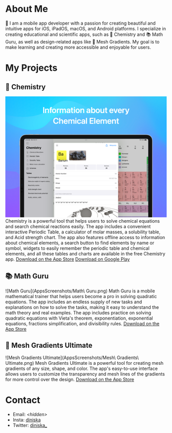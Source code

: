 # About Me

🚀 I am a mobile app developer with a passion for creating beautiful and intuitive apps for iOS, iPadOS, macOS, and Android platforms. I specialize in creating educational and scientific apps, such as 🔬 Chemistry and 📚 Math Guru, as well as design-related apps like 🎨 Mesh Gradients. My goal is to make learning and creating more accessible and enjoyable for users.

# My Projects

## 🔬 Chemistry
![Chemistry](AppsScreenshots/Chemistry.png)
Chemistry is a powerful tool that helps users to solve chemical equations and search chemical reactions easily. The app includes a convenient interactive Periodic Table, a calculator of molar masses, a solubility table, and Acid strength chart. The app also features offline access to information about chemical elements, a search button to find elements by name or symbol, widgets to easily remember the periodic table and chemical elements, and all these tables and charts are available in the free Chemistry app. [Download on the App Store](https://apps.apple.com/app/chemistry/id493558583?pt=965231&ct=github_diniska&mt=8) [Download on Google Play](https://play.google.com/store/apps/details?id=com.chemistry)

## 📚 Math Guru
![Math Guru](AppsScreenshots/Math\ Guru.png)
Math Guru is a mobile mathematical trainer that helps users become a pro in solving quadratic equations. The app includes an endless supply of new tasks and explanations on how to solve the tasks, making it easy to understand the math theory and real examples. The app includes practice on solving quadratic equations with Vieta's theorem, exponentiation, exponential equations, fractions simplification, and divisibility rules. [Download on the App Store](https://apps.apple.com/app/math-guru/id1624262731?pt=965231&ct=github_diniska&mt=8)

## 🎨 Mesh Gradients Ultimate
![Mesh Gradients Ultimate](AppsScreenshots/Mesh\ Gradients\ Ultimate.png)
Mesh Gradients Ultimate is a powerful tool for creating mesh gradients of any size, shape, and color. The app's easy-to-use interface allows users to customize the transparency and mesh lines of the gradients for more control over the design. [Download on the App Store](https://apps.apple.com/app/mesh-gradients-ultimate/id6444388499?pt=965231&ct=github_diniska&mt=8)

# Contact
- Email: _\<hidden>_
- Insta: [diniska](http://instagram.com/diniska)
- Twitter: [diniska\_](https://twitter.com/diniska_)
